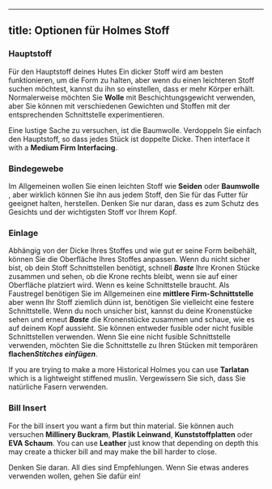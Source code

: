 ***

## title: Optionen für Holmes Stoff

### Hauptstoff

Für den Hauptstoff deines Hutes Ein dicker Stoff wird am besten funktionieren, um die Form zu halten, aber wenn du einen leichteren Stoff suchen möchtest, kannst du ihn so einstellen, dass er mehr Körper erhält. Normalerweise möchten Sie **Wolle** mit Beschichtungsgewicht verwenden, aber Sie können mit verschiedenen Gewichten und Stoffen mit der entsprechenden Schnittstelle experimentieren. <Note>

Eine lustige Sache zu versuchen, ist die Baumwolle. Verdoppeln Sie einfach den Hauptstoff, so dass jedes Stück ist doppelte Dicke. Then interface it with a **Medium Firm Interfacing**.

</Note>

### Bindegewebe

Im Allgemeinen wollen Sie einen leichten Stoff wie **Seiden** oder **Baumwolle** , aber wirklich können Sie ihn aus jedem Stoff, den Sie für das Futter für geeignet halten, herstellen. Denken Sie nur daran, dass es zum Schutz des Gesichts und der wichtigsten Stoff vor Ihrem Kopf.

### Einlage

Abhängig von der Dicke Ihres Stoffes und wie gut er seine Form beibehält, können Sie die Oberfläche Ihres Stoffes anpassen. Wenn du nicht sicher bist, ob dein Stoff Schnittstellen benötigt, schnell ***Baste*** Ihre Kronen Stücke zusammen und sehen, ob die Krone rechts bleibt, wenn sie auf einer Oberfläche platziert wird. Wenn es keine Schnittstelle braucht. Als Faustregel benötigen Sie im Allgemeinen eine **mittlere Firm-Schnittstelle** aber wenn Ihr Stoff ziemlich dünn ist, benötigen Sie vielleicht eine festere Schnittstelle. Wenn du noch unsicher bist, kannst du deine Kronenstücke sehen und erneut ***Baste*** die Kronenstücke zusammen und schaue, wie es auf deinem Kopf aussieht. Sie können entweder fusible oder nicht fusible Schnittstellen verwenden. Wenn Sie eine nicht fusible Schnittstelle verwenden, möchten Sie die Schnittstelle zu Ihren Stücken mit temporären **flachen*Stitches einfügen***.

<Note>

If you are trying to make a more Historical Holmes you can use **Tarlatan** which is a lightweight stiffened muslin. Vergewissern Sie sich, dass Sie natürliche Fasern verwenden.

</Note>

### Bill Insert

For the bill insert you want a firm but thin material. Sie können auch versuchen **Millinery Buckram**, **Plastik Leinwand**, **Kunststoffplatten** oder **EVA Schaum**. You can use **Leather** just know that depending on depth this may create a thicker bill and may make the bill harder to close.

<Note>

Denken Sie daran. All dies sind Empfehlungen. Wenn Sie etwas anderes verwenden wollen, gehen Sie dafür ein!

</Note>
